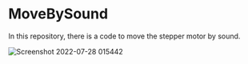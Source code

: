 # MoveBySound
In this repository, there is a code to move the stepper motor by sound.

![Screenshot 2022-07-28 015442](https://user-images.githubusercontent.com/109138004/181387076-f9db9ced-e701-499b-b6ae-89f87fa0b59c.png)


